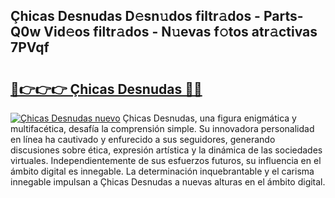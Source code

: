 ## Çhicas Desnudas D𝚎sn𝚞dos filtr𝚊dos - Parts-Q0w Vid𝚎os filtr𝚊dos - N𝚞evas f𝚘tos atr𝚊ctivas 7PVqf

# <h2><a href="http://mbdktn.tromn.icu/?c=%c3%87hicas+Desnudas">🔗👉👉👉 Çhicas Desnudas 🔗🔗</a></h2>

[![Çhicas Desnudas nuevo](https://i.imgur.com/pEAQMta.gif)](http://mbdktn.tromn.icu/?c=%c3%87hicas+Desnudas)
Çhicas Desnudas, una figura enigmática y multifacética, desafía la comprensión simple. Su innovadora personalidad en línea ha cautivado y enfurecido a sus seguidores, generando discusiones sobre ética, expresión artística y la dinámica de las sociedades virtuales. Independientemente de sus esfuerzos futuros, su influencia en el ámbito digital es innegable. La determinación inquebrantable y el carisma innegable impulsan a Çhicas Desnudas a nuevas alturas en el ámbito digital.
